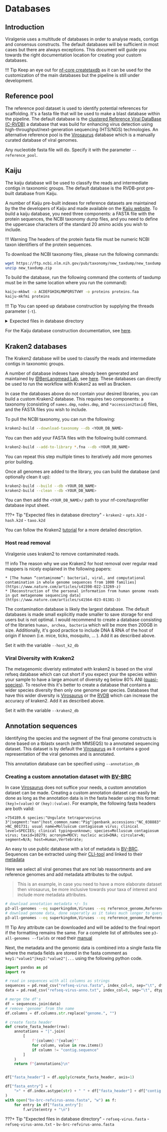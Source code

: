 # Databases

## Introduction

Viralgenie uses a multitude of databases in order to analyse reads, contigs and consensus constructs. The default databases will be sufficient in most cases but there are always exceptions. This document will guide you towards the right documentation location for creating your custom databases.

!!! Tip
    Keep an eye out for [nf-core createtaxdb](https://nf-co.re/createtaxdb/) as it can be used for the customization of the main databases but the pipeline is still under development.

## Reference pool

The reference pool dataset is used to identify potential references for scaffolding. It's a fasta file that will be used to make a blast database within the pipeline. The default database is the [clustered Reference Viral DataBase (C-RVDB)](https://rvdb.dbi.udel.edu/) a database that was build for enhancing virus detection using high-throughput/next-generation sequencing (HTS/NGS) technologies. An alternative reference pool is the [Virosaurus](https://viralzone.expasy.org/8676) database which is a manually curated database of viral genomes.

Any nucleotide fasta file will do. Specify it with the parameter `--reference_pool`.

## Kaiju

The kaiju database will be used to classify the reads and intermediate contigs in taxonomic groups. The default database is the RVDB-prot pre-built database from Kaiju.

A number of Kaiju pre-built indexes for reference datasets are maintained by the the developers of Kaiju and made available on the [Kaiju website](https://bioinformatics-centre.github.io/kaiju/downloads.html).
To build a kaiju database, you need three components: a FASTA file with the protein sequences, the NCBI taxonomy dump files, and you need to define the uppercase characters of the standard 20 amino acids you wish to include.

!!! Warning
    The headers of the protein fasta file must be numeric NCBI taxon identifiers of the protein sequences.

To download the NCBI taxonomy files, please run the following commands:

```bash
wget https://ftp.ncbi.nlm.nih.gov/pub/taxonomy/new_taxdump/new_taxdump.zip
unzip new_taxdump.zip
```

To build the database, run the following command (the contents of taxdump must be in the same location where you run the command):

```bash
kaiju-mkbwt -a ACDEFGHIKLMNPQRSTVWY -o proteins proteins.faa
kaiju-mkfmi proteins
```

!!! Tip
    You can speed up database construction by supplying the threads parameter (`-t`).

<details markdown="1">
<summary>Expected files in database directory</summary>

-   `kaiju`
    -   `kaiju_db_*.fmi`
    -   `nodes.dmp`
    -   `names.dmp`

</details>

For the Kaiju database construction documentation, see [here](https://github.com/bioinformatics-centre/kaiju#custom-database).

## Kraken2 databases

The Kraken2 database will be used to classify the reads and intermediate contigs in taxonomic groups.

A number of database indexes have already been generated and maintained by [@BenLangmead Lab](https://github.com/BenLangmead), see [here](https://benlangmead.github.io/aws-indexes/k2). These databases can directly be used to run the workflow with Kraken2 as well as Bracken.

In case the databases above do not contain your desired libraries, you can build a custom Kraken2 database. This requires two components: a taxonomy (consisting of `names.dmp`, `nodes.dmp`, and `*accession2taxid`) files, and the FASTA files you wish to include.

To pull the NCBI taxonomy, you can run the following:

```bash
kraken2-build --download-taxonomy --db <YOUR_DB_NAME>
```

You can then add your FASTA files with the following build command.

```bash
kraken2-build --add-to-library *.fna --db <YOUR_DB_NAME>
```

You can repeat this step multiple times to iteratively add more genomes prior building.

Once all genomes are added to the library, you can build the database (and optionally clean it up):

```bash
kraken2-build --build --db <YOUR_DB_NAME>
kraken2-build --clean --db <YOUR_DB_NAME>
```

You can then add the `<YOUR_DB_NAME>/` path to your nf-core/taxprofiler database input sheet.

???+ Tip "Expected files in database directory"
    -   `kraken2`
        -   `opts.k2d`
        -   `hash.k2d`
        -   `taxo.k2d`


You can follow the Kraken2 [tutorial](https://github.com/DerrickWood/kraken2/blob/master/docs/MANUAL.markdown#custom-databases) for a more detailed description.

### Host read removal

Viralgenie uses kraken2 to remove contaminated reads.

!!! info
    The reason why we use Kraken2 for host removal over regular read mappers is nicely explained in the following papers:

    * [The human “contaminome”: bacterial, viral, and computational contamination in whole genome sequences from 1000 families](https://www.nature.com/articles/s41598-022-13269-z)
    * [Reconstruction of the personal information from human genome reads in gut metagenome sequencing data](https://www.nature.com/articles/s41564-023-01381-3)

The contamination database is likely the largest database. The default databases is made small explicitly made smaller to save storage for end users but is not optimal. I would recommend to create a database consisting of the libraries `human, archea, bacteria` which will be more then 200GB in size. Additionally, it's good practice to include DNA & RNA of the host of origin if known (i.e. mice, ticks, mosquito, ... ). Add it as described above.

Set it with the variable `--host_k2_db`

### Viral Diversity with Kraken2

The metagenomic diveristy estimated with kraken2 is based on the viral refseq database which can cut short if you expect your the species within your sample to have a large amount of diversity eg below 80% ANI ([quasi-species](https://link.springer.com/chapter/10.1007/978-3-642-77011-1_1)). To resolve this it's better to create a database that contains a wider species diversity then only one genome per species. Databases that have this wider diversity is [Virosaurus](https://viralzone.expasy.org/8676) or the [RVDB](https://rvdb.dbi.udel.edu/home) which can increase the accuracy of kraken2. Add it as described above.

Set it with the variable `--kraken2_db`

## Annotation sequences

Identifying the species and the segment of the final genome constructs is done based on a tblastx search (with MMSEQS) to a annotated sequencing dataset. This dataset is by default the [Virosaurus](https://viralzone.expasy.org/8676) as it contains a good representation of the viral genomes and is annotated.

This annotation database can be specified using `--annotation_db`

### Creating a custom annotation dataset with [BV-BRC](https://www.bv-brc.org/)

In case [Virosaurus](https://viralzone.expasy.org/8676) does not suffice your needs, a custom annotation dataset can be made. Creating a custom annotation dataset can easily be done as long as the annotation data is in the fasta header using this format: `(key)=(value)` or `(key):(value)`. For example, the following fasta headers are both valid:

```
>754189.6 species:"Ungulate tetraparvovirus 3"|segment:"nan"|host_common_name:"Pig"|genbank_accessions:"NC_038883"|taxon_id:"754189"
>NC_001731; usual name=Molluscum contagiosum virus; clinical level=SPECIES; clinical typing=unknown; species=Molluscum contagiosum virus; taxid=10279; acronym=MOCV; nucleic acid=DNA; circular=N; segment=N/A; host=Human,Vertebrate;
```

An easy to use public database with a lot of metadata is [BV-BRC](https://www.bv-brc.org/). Sequences can be extracted using their [CLI-tool](https://www.bv-brc.org/docs/cli_tutorial/index.html) and linked to their [metadata](https://www.bv-brc.org/docs/cli_tutorial/cli_getting_started.html#the-bv-brc-database)

Here we select all viral genomes that are not lab reassortments and are reference genomes and add metadata attributes to the output.
> This is an example, in case you need to have a more elaborate dataset then virosaurus, be more inclusive towards your taxa of interest and include more metadata attributes.

```bash
# download annotation metadata +/- 5s
p3-all-genomes --eq superkingdom,Viruses --eq reference_genome,Reference --ne host_common_name,'Lab reassortment' --attr genome_id,species,segment,genome_name,genome_length,host_common_name,genbank_accessions,taxon_id   > all-virus-anno.txt
# download genome data, done seperatly as it takes much longer to query +/- 1 hour
p3-all-genomes --eq superkingdom,Viruses --eq reference_genome,Reference --ne host_common_name,'Lab reassortment' | p3-get-genome-contigs --attr sequence > all-virus.fasta
```

!!! Tip
    Any attribute can be downloaded and will be added to the final report if the formatting remains the same.
    For a complete list of attributes see `p3-all-genomes --fields` or read their [manual](https://www.bv-brc.org/docs/cli_tutorial/cli_getting_started.html)

Next, the metadata and the genomic data is combined into a single fasta file where the metada fields are stored in the fasta comment as `key1:"value1"|key2:"value2"|...` using the following python code.

```python
import pandas as pd
import re

# read in sequences with all columns as strings
sequences = pd.read_csv("refseq-virus.fasta", index_col=0, sep="\t", dtype=str)
data = pd.read_csv("refseq-virus-anno.txt", index_col=0, sep="\t", dtype=str)

# merge the df's
df = sequences.join(data)
# remove 'genome' from the name
df.columns = df.columns.str.replace("genome.", "")

# create fasta header
def create_fasta_header(row):
    annotations = "|".join(
        [
            f'{column}:"{value}"'
            for column, value in row.items()
            if column != "contig.sequence"
        ]
    )
    return f"{annotations}\n"


df["fasta_header"] = df.apply(create_fasta_header, axis=1)

df["fasta_entry"] = (
    ">" + df.index.astype(str) + " " + df["fasta_header"] + df["contig.sequence"]
)
with open("bv-brc-refvirus-anno.fasta", "w") as f:
    for entry in df["fasta_entry"]:
        f.write(entry + "\n")
```

???+ Tip "Expected files in database directory"
    -   `refseq-virus.fasta`
    -   `refseq-virus-anno.txt`
    -   `bv-brc-refvirus-anno.fasta`


<!-- ### Bracken

Bracken does not require an independent database but rather builds upon Kraken2 databases. [The pre-built Kraken2 databases hosted by Ben Langmead](https://benlangmead.github.io/aws-indexes/k2) already contain the required files to run Bracken.

However, to build custom databases, you will need a Kraken2 database, the (average) read lengths (in bp) of your sequencing experiment, the K-mer size used to build the Kraken2 database, and Kraken2 available on your machine.

```bash
bracken-build -d <KRAKEN_DB_DIR> -k <KRAKEN_DB_KMER_LENGTH> -l <READLENGTH>
```

> [!Tip]
> You can speed up database construction by supplying the threads parameter (`-t`).

> [!Tip]
> If you do not have Kraken2 in your `$PATH` you can point to the binary with `-x /<path>/<to>/kraken2`.

<details markdown="1">
<summary>Expected files in database directory</summary>

-   `bracken`
    -   `hash.k2d`
    -   `opts.k2d`
    -   `taxo.k2d`
    -   `database100mers.kmer_distrib`
    -   `database150mers.kmer_distrib`

</details>

You can follow Bracken [tutorial](https://ccb.jhu.edu/software/bracken/index.shtml?t=manual) for more information.

Set it with the variable `--bracken_db` -->
